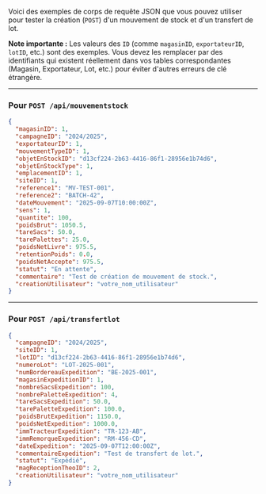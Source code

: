 Voici des exemples de corps de requête JSON que vous pouvez utiliser pour tester la création (`POST`) d'un mouvement de stock et d'un transfert de lot.

**Note importante :** Les valeurs des `ID` (comme `magasinID`, `exportateurID`, `lotID`, etc.) sont des exemples. Vous devez les remplacer par des identifiants qui existent réellement dans vos tables correspondantes (Magasin, Exportateur, Lot, etc.) pour éviter d'autres erreurs de clé étrangère.

---

### Pour `POST /api/mouvementstock`

```json
{
  "magasinID": 1,
  "campagneID": "2024/2025",
  "exportateurID": 1,
  "mouvementTypeID": 1,
  "objetEnStockID": "d13cf224-2b63-4416-86f1-28956e1b74d6",
  "objetEnStockType": 1,
  "emplacementID": 1,
  "siteID": 1,
  "reference1": "MV-TEST-001",
  "reference2": "BATCH-42",
  "dateMouvement": "2025-09-07T10:00:00Z",
  "sens": 1,
  "quantite": 100,
  "poidsBrut": 1050.5,
  "tareSacs": 50.0,
  "tarePalettes": 25.0,
  "poidsNetLivre": 975.5,
  "retentionPoids": 0.0,
  "poidsNetAccepte": 975.5,
  "statut": "En attente",
  "commentaire": "Test de création de mouvement de stock.",
  "creationUtilisateur": "votre_nom_utilisateur"
}
```

---

### Pour `POST /api/transfertlot`

```json
{
  "campagneID": "2024/2025",
  "siteID": 1,
  "lotID": "d13cf224-2b63-4416-86f1-28956e1b74d6",
  "numeroLot": "LOT-2025-001",
  "numBordereauExpedition": "BE-2025-001",
  "magasinExpeditionID": 1,
  "nombreSacsExpedition": 100,
  "nombrePaletteExpedition": 4,
  "tareSacsExpedition": 50.0,
  "tarePaletteExpedition": 100.0,
  "poidsBrutExpedition": 1150.0,
  "poidsNetExpedition": 1000.0,
  "immTracteurExpedition": "TR-123-AB",
  "immRemorqueExpedition": "RM-456-CD",
  "dateExpedition": "2025-09-07T12:00:00Z",
  "commentaireExpedition": "Test de transfert de lot.",
  "statut": "Expédié",
  "magReceptionTheoID": 2,
  "creationUtilisateur": "votre_nom_utilisateur"
}
```
